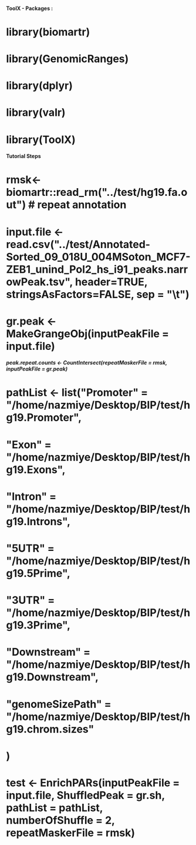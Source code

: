 #### ToolX - Packages : ####
# library(biomartr)
# library(GenomicRanges)
# library(dplyr)
# library(valr)
# library(ToolX)

#### Tutorial Steps ####

# rmsk<-biomartr::read_rm("../test/hg19.fa.out") # repeat annotation
# input.file <- read.csv("../test/Annotated-Sorted_09_018U_004MSoton_MCF7-ZEB1_unind_Pol2_hs_i91_peaks.narrowPeak.tsv", header=TRUE, stringsAsFactors=FALSE, sep = "\t")

# gr.peak <- MakeGrangeObj(inputPeakFile = input.file)

##### peak.repeat.counts <- CountIntersect(repeatMaskerFile = rmsk, inputPeakFile = gr.peak)

# pathList <- list("Promoter" = "/home/nazmiye/Desktop/BIP/test/hg19.Promoter",
#      "Exon" = "/home/nazmiye/Desktop/BIP/test/hg19.Exons",
#      "Intron" = "/home/nazmiye/Desktop/BIP/test/hg19.Introns",
#      "5UTR" = "/home/nazmiye/Desktop/BIP/test/hg19.5Prime",
#      "3UTR" = "/home/nazmiye/Desktop/BIP/test/hg19.3Prime",
#      "Downstream" = "/home/nazmiye/Desktop/BIP/test/hg19.Downstream",
#      "genomeSizePath" = "/home/nazmiye/Desktop/BIP/test/hg19.chrom.sizes"
#   )


# test <- EnrichPARs(inputPeakFile = input.file, ShuffledPeak = gr.sh, pathList = pathList, numberOfShuffle = 2, repeatMaskerFile = rmsk)




